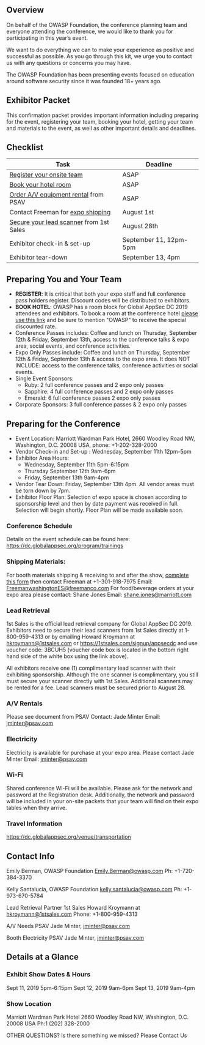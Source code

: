 
## Overview
On behalf of the OWASP Foundation, the conference planning team and everyone attending the conference, we would like to thank you for participating in this year’s event.

We want to do everything we can to make your experience as positive and successful as possible. As you go through this kit, we urge you to contact us with any questions or concerns you may have.

The OWASP Foundation has been presenting events focused on education around software security since it was founded 18+ years ago.

## Exhibitor Packet
This confirmation packet provides important information including preparing for the event, registering your team, booking your hotel, getting your team and materials to the event, as well as other important details and deadlines. 

## Checklist

| Task | Deadline | 
| ------------- | ------------- |
| [Register your onsite team](https://www.regonline.com/registration/login.aspx?eventID=2566994) |  ASAP | 
| [Book your hotel room](https://book.passkey.com/gt/217380196?gtid=bc2f9118845f0d602d77268b91d69497) |  ASAP | 
| [Order A/V equipment rental](/assets/pdf_files/PSAV_Exhibitor_Form.pdf) from PSAV | ASAP |
| Contact Freeman for [expo shipping](/assets/pdf_files/FREEMAN_GlobalAPPSEC_492285_KitFinal_5-8-19.pdf) | August 1st |
| [Secure your lead scanner](https://1stsales.com/signup/appsecdc) from 1st Sales | August 28th | 
| Exhibitor check-in & set-up | September 11, 12pm-5pm | 
| Exhibitor tear-down | September 13, 4pm |

## Preparing You and Your Team
* **REGISTER**: It is critical that both your expo staff and full conference pass holders register. Discount codes will be distributed to exhibitors.
* **BOOK HOTEL**: OWASP has a room block for Global AppSec DC 2019 attendees and exhibitors. To book a room at the conference hotel [please use this link](https://book.passkey.com/gt/217380196?gtid=bc2f9118845f0d602d77268b91d69497) and be sure to mention "OWASP" to receive the special discounted rate. 
* Conference Passes includes: Coffee and lunch on Thursday, September 12th & Friday, September 13th, access to the conference talks & expo area, social events, and conference activities.
* Expo Only Passes include: Coffee and lunch on Thursday, September 12th & Friday, September 13th & access to the expo area. It does NOT INCLUDE: access to the conference talks, conference activities or social events. 
* Single Event Sponsors:
   * Ruby: 2 full conference passes and 2 expo only passes
   * Sapphire: 4 full conference passes and 2 expo only passes
   * Emerald: 6 full conference passes	 2 expo only passes
* Corporate Sponsors: 3 full conference passes &  2 expo only passes

## Preparing for the Conference
* Event Location:  Marriott Wardman Park Hotel, 2660 Woodley Road NW, Washington, D.C. 20008 USA, phone: +1-202-328-2000
* Vendor Check-in and Set-up : Wednesday, September 11th 12pm-5pm
* Exhibitor Area Hours:
   * Wednesday, September 11th 5pm-6:15pm
   * Thursday September 12th 9am-6pm
   * Friday, September 13th 9am-4pm
* Vendor Tear Down: Friday, September 13th 4pm. All vendor areas must be torn down by 7pm.
* Exhibitor Floor Plan: Selection of expo space is chosen according to sponsorship level and then by date payment was received in full. Selection will begin shortly. Floor Plan will be made available soon.

### Conference Schedule
Details on the event schedule can be found here: https://dc.globalappsec.org/program/trainings

### Shipping Materials:
For booth materials shipping & receiving to and after the show, [complete this form](/assets/pdf_files/Freeman_Kit.pdf) then contact Freeman at +1-301-918-7975
Email: FreemanwashingtonES@freemanco.com
For food/beverage orders at your expo area please contact: Shane Jones Email: shane.jones@marriott.com

### Lead Retrieval
1st Sales is the official lead retrieval company for Global AppSec DC 2019. Exhibitors need to secure their lead scanners from 1st Sales directly at 1-800-959-4313 or by emailing Howard Kroymann at hkroymann@1stsales.com or https://1stsales.com/signup/appsecdc and use voucher code: 3BCUH5 (voucher code box is located in the bottom right hand side of the white box using the link above).  

All exhibitors receive one (1) complimentary lead scanner with their exhibiting sponsorship. Although the one scanner is complimentary, you still must secure your scanner directly with 1st Sales.  Additional scanners may be rented for a fee. Lead scanners must be secured prior to August 28. 

### A/V Rentals
Please see document from PSAV 
Contact: Jade Minter
Email: jminter@psav.com

### Electricity
Electricity is available for purchase at your expo area.  Please contact Jade Minter Email: jminter@psav.com

### Wi-Fi
Shared conference Wi-Fi will be available. Please ask for the network and password at the Registration desk. Additionally, the network and password will be included in your on-site packets that your team will find on their expo tables when they arrive.

### Travel Information
https://dc.globalappsec.org/venue/transportation

## Contact Info

Emily Berman, OWASP Foundation
Emily.Berman@owasp.com
Ph: +1-720-384-3370

Kelly Santalucia, OWASP Foundation
kelly.santalucia@owasp.com 
Ph: +1-973-670-5784

Lead Retrieval Partner
1st Sales
Howard Kroymann at hkroymann@1stsales.com
Phone: +1-800-959-4313

A/V Needs
PSAV
Jade Minter, jminter@psav.com

Booth Electricity
PSAV
Jade Minter, jminter@psav.com


## Details at a Glance

### Exhibit Show Dates & Hours
Sept 11, 2019 5pm-6:15pm
Sept 12, 2019 9am-6pm
Sept 13, 2019 9am-4pm

### Show Location
Marriott Wardman Park Hotel
2660 Woodley Road NW, 
Washington, D.C. 20008 USA
Ph:1 (202) 328-2000 

OTHER QUESTIONS?
Is there something we missed? Please Contact Us 
